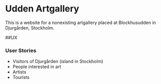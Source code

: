 # Udden Artgallery

This is a website for a nonexisting artgallery placed at Blockhusudden in Djurgården, Stockholm. 

##UX
### User Stories

* Visitors of Djurgården (island in Stockholm)
* People interested in art 
* Artists
* Tourists 





